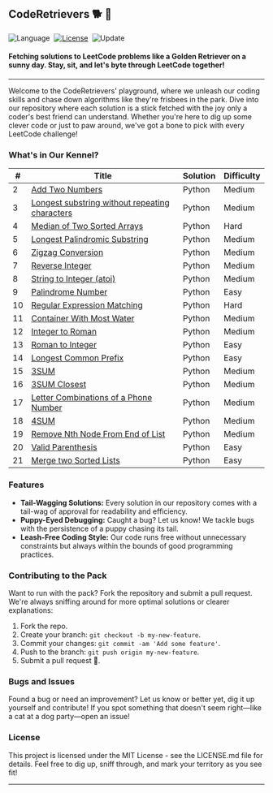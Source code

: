 ## CodeRetrievers 🐕 🐾
![Language](https://img.shields.io/badge/Language-Python%203.10-orange)&nbsp;
[![License](https://img.shields.io/badge/license-MIT-blue.svg)](./LICENSE.md)&nbsp;
![Update](https://img.shields.io/badge/Update-daily-green)&nbsp;
#### Fetching solutions to LeetCode problems like a Golden Retriever on a sunny day. Stay, sit, and let's byte through LeetCode together!
---
Welcome to the CodeRetrievers' playground, where we unleash our coding skills and chase down algorithms like they're frisbees in the park. Dive into our repository where each solution is a stick fetched with the joy only a coder's best friend can understand. Whether you're here to dig up some clever code or just to paw around, we've got a bone to pick with every LeetCode challenge!

### What's in Our Kennel?

| # | Title | Solution | Difficulty |
|---|-------|----------|------------|
| 2  |  [Add Two Numbers](https://github.com/HammadFahimS/Leetcoding/tree/main/2.%20Add%20Two%20Numbers)      |  Python        |  Medium          |
| 3  |  [Longest substring without repeating characters](https://github.com/HammadFahimS/Leetcoding/tree/main/3.%20Longest%20substring%20without%20repeating%20characters)     |    Python      | Medium            |
| 4  |  [Median of Two Sorted Arrays](https://github.com/HammadFahimS/Leetcoding/tree/main/4.%20Median%20of%20Two%20Sorted%20Arrays)     | Python         |  Hard          |
| 5  |  [Longest Palindromic Substring](https://github.com/HammadFahimS/Leetcoding/tree/main/5.%20Longest%20Palindromic%20Substring)      | Python        |  Medium        |
|6|[Zigzag Conversion](https://github.com/HammadFahimS/Leetcoding/tree/main/6.%20Zigzag%20Conversion)|Python|Medium|
|7|[Reverse Integer](https://github.com/HammadFahimS/Leetcoding/tree/main/7.%20Reverse%20Integer)|Python|Medium|
|8|[String to Integer (atoi)](https://github.com/HammadFahimS/Leetcoding/tree/main/8.%20String%20to%20Integer%20(atoi))|Python|Medium|
|9|[Palindrome Number](https://github.com/HammadFahimS/Leetcoding/tree/main/9.%20Palindrome%20Number)|Python|Easy|
|10|[Regular Expression Matching](https://github.com/HammadFahimS/Leetcoding/tree/main/10.%20Regular%20Expression%20Matching)|Python|Hard|
|11|[Container With Most Water](https://github.com/HammadFahimS/Leetcoding/tree/main/11.%20Container%20with%20Most%20Water)|Python|Medium|
|12|[Integer to Roman](https://github.com/HammadFahimS/Leetcoding/tree/main/12.%20Integer%20to%20Roman)|Python|Medium|
|13|[Roman to Integer](https://github.com/HammadFahimS/Leetcoding/tree/main/13.%20Roman%20to%20Integer)|Python|Easy|
|14|[Longest Common Prefix](https://github.com/HammadFahimS/Leetcoding/tree/main/14.%20Longest%20Common%20Prefix)|Python|Easy|
|15|[3SUM](https://github.com/HammadFahimS/Leetcoding/tree/main/15.%203SUM)|Python|Medium|
|16|[3SUM Closest](https://github.com/HammadFahimS/Leetcoding/tree/main/16.%203SUM%20Closest)|Python|Medium|
|17|[Letter Combinations of a Phone Number](https://github.com/HammadFahimS/Leetcoding/tree/main/17.%20Letter%20Combinations%20of%20a%20Phone%20Number)|Python|Medium|
|18|[4SUM](https://github.com/HammadFahimS/Leetcoding/tree/main/18.%204SUM)|Python|Medium|
|19|[Remove Nth Node From End of List](https://github.com/HammadFahimS/Leetcoding/tree/main/19.%20Remove%20Nth%20Node%20From%20End%20of%20List)|Python|Medium|
|20|[Valid Parenthesis](https://github.com/HammadFahimS/Leetcoding/tree/main/20.%20Valid%20Parenthesis)|Python|Easy|
|21|[Merge two Sorted Lists](https://github.com/HammadFahimS/Leetcoding/tree/main/21.%20Merge%20two%20Sorted%20Lists)|Python|Easy|

### Features
- **Tail-Wagging Solutions:** Every solution in our repository comes with a tail-wag of approval for readability and efficiency.
- **Puppy-Eyed Debugging:** Caught a bug? Let us know! We tackle bugs with the persistence of a puppy chasing its tail.
- **Leash-Free Coding Style:** Our code runs free without unnecessary constraints but always within the bounds of good programming practices.

### Contributing to the Pack
Want to run with the pack? Fork the repository and submit a pull request. We're always sniffing around for more optimal solutions or clearer explanations:
1. Fork the repo.
2. Create your branch: `git checkout -b my-new-feature`.
3. Commit your changes: `git commit -am 'Add some feature'`.
4. Push to the branch: `git push origin my-new-feature`.
5. Submit a pull request 🐾.

### Bugs and Issues
Found a bug or need an improvement? Let us know or better yet, dig it up yourself and contribute! If you spot something that doesn't seem right—like a cat at a dog party—open an issue!

### License
This project is licensed under the MIT License - see the LICENSE.md file for details. Feel free to dig up, sniff through, and mark your territory as you see fit!

---
